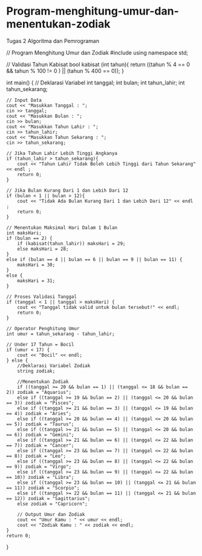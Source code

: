 # Program-menghitung-umur-dan-menentukan-zodiak
Tugas 2 Algoritma dan Pemrograman

// Program Menghitung Umur dan Zodiak
#include <iostream>
using namespace std;

// Validasi Tahun Kabisat
bool kabisat (int tahun){
    return ((tahun % 4 == 0 && tahun % 100 != 0 ) || (tahun % 400  == 0));
}

int main() {
    // Deklarasi Variabel
    int tanggal;
    int bulan;
    int tahun_lahir;
    int tahun_sekarang;

    // Input Data
    cout << "Masukkan Tanggal : ";
    cin >> tanggal;
    cout << "Masukkan Bulan : ";
    cin >> bulan;
    cout << "Masukkan Tahun Lahir : ";
    cin >> tahun_lahir;
    cout << "Masukkan Tahun Sekarang : ";
    cin >> tahun_sekarang;

    // Jika Tahun Lahir Lebih Tinggi Angkanya
    if (tahun_lahir > tahun_sekarang){
        cout << "Tahun Lahir Tidak Boleh Lebih Tinggi dari Tahun Sekarang" << endl ;
        return 0;
    }

    // Jika Bulan Kurang Dari 1 dan Lebih Dari 12
    if (bulan < 1 || bulan > 12){
        cout << "Tidak Ada Bulan Kurang Dari 1 dan Lebih Dari 12" << endl ;
        return 0;
    }

    // Menentukan Maksimal Hari Dalam 1 Bulan
    int maksHari;
    if (bulan == 2) {
        if (kabisat(tahun_lahir)) maksHari = 29;
        else maksHari = 28;
    } 
    else if (bulan == 4 || bulan == 6 || bulan == 9 || bulan == 11) {
        maksHari = 30;
    } 
    else {
        maksHari = 31;
    }

    // Proses Validasi Tanggal
    if (tanggal < 1 || tanggal > maksHari) {
        cout << "Tanggal tidak valid untuk bulan tersebut!" << endl;
        return 0;
    }

    // Operator Penghitung Umur
    int umur = tahun_sekarang - tahun_lahir;

    // Under 17 Tahun = Bocil
    if (umur < 17) {
        cout << "Bocil" << endl;
    } else {
        //Deklarasi Variabel Zodiak
        string zodiak;

        //Menentukan Zodiak
        if ((tanggal >= 20 && bulan == 1) || (tanggal <= 18 && bulan == 2)) zodiak = "Aquarius";
        else if ((tanggal >= 19 && bulan == 2) || (tanggal <= 20 && bulan == 3)) zodiak = "Pisces";
        else if ((tanggal >= 21 && bulan == 3) || (tanggal <= 19 && bulan == 4)) zodiak = "Aries";
        else if ((tanggal >= 20 && bulan == 4) || (tanggal <= 20 && bulan == 5)) zodiak = "Taurus";
        else if ((tanggal >= 21 && bulan == 5) || (tanggal <= 20 && bulan == 6)) zodiak = "Gemini";
        else if ((tanggal >= 21 && bulan == 6) || (tanggal <= 22 && bulan == 7)) zodiak = "Cancer";
        else if ((tanggal >= 23 && bulan == 7) || (tanggal <= 22 && bulan == 8)) zodiak = "Leo";
        else if ((tanggal >= 23 && bulan == 8) || (tanggal <= 22 && bulan == 9)) zodiak = "Virgo";
        else if ((tanggal >= 23 && bulan == 9) || (tanggal <= 22 && bulan == 10)) zodiak = "Libra";
        else if ((tanggal >= 23 && bulan == 10) || (tanggal <= 21 && bulan == 11)) zodiak = "Scorpio";
        else if ((tanggal >= 22 && bulan == 11) || (tanggal <= 21 && bulan == 12)) zodiak = "Sagittarius";
        else zodiak = "Capricorn";

        // Output Umur dan Zodiak
        cout << "Umur Kamu : " << umur << endl;
        cout << "Zodiak Kamu : " << zodiak << endl;
    }
    return 0;
}

